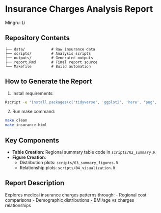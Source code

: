 # Insurance Charges Analysis Report

Mingrui Li

## Repository Contents

```         
├── data/            # Raw insurance data
├── scripts/         # Analysis scripts
├── outputs/         # Generated outputs
├── report.Rmd       # Final report source
└── Makefile         # Build automation
```

## How to Generate the Report

1.  Install requirements:

``` bash
Rscript -e "install.packages(c('tidyverse', 'ggplot2', 'here', 'png', 'knitr', 'patchwork'), repos = 'https://cloud.r-project.org')"
```

2.  Run make command:

``` bash
make clean 
make insurance.html
```

## Key Components

-   **Table Creation**: Regional summary table code in `scripts/02_summary.R`
-   **Figure Creation**:
    -   Distribution plots: `scripts/03_summary_figures.R`
    -   Relationship plots: `scripts/04_visualization.R`

## Report Description

Explores medical insurance charges patterns through: - Regional cost comparisons - Demographic distributions - BMI/age vs charges relationships
